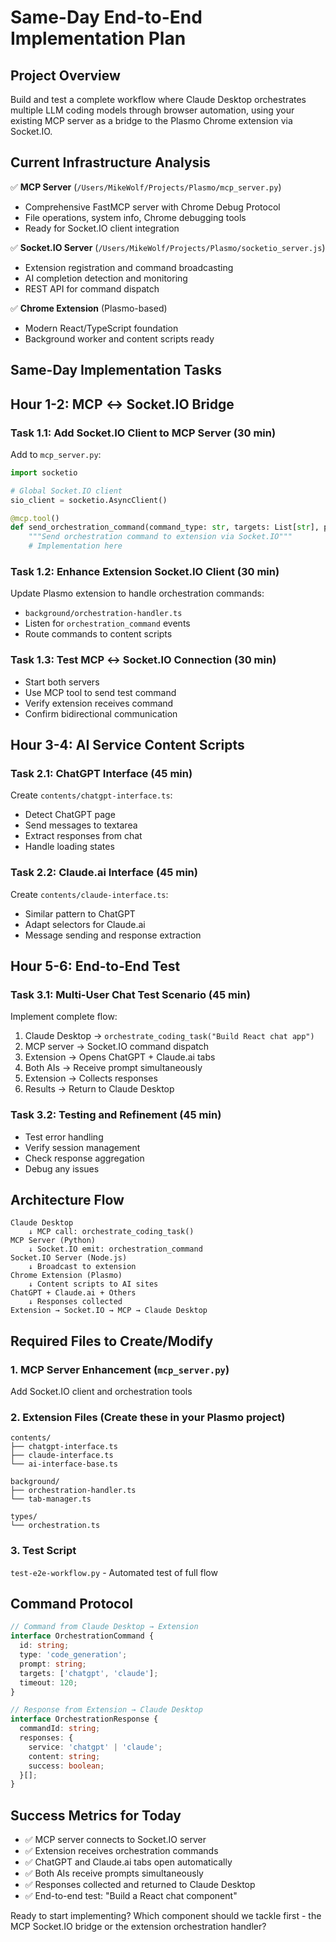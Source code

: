 # Same-Day End-to-End Implementation Plan

## Project Overview

Build and test a complete workflow where Claude Desktop orchestrates multiple LLM coding models through browser automation, using your existing MCP server as a bridge to the Plasmo Chrome extension via Socket.IO.

## Current Infrastructure Analysis

✅ **MCP Server** (`/Users/MikeWolf/Projects/Plasmo/mcp_server.py`)
- Comprehensive FastMCP server with Chrome Debug Protocol
- File operations, system info, Chrome debugging tools
- Ready for Socket.IO client integration

✅ **Socket.IO Server** (`/Users/MikeWolf/Projects/Plasmo/socketio_server.js`)  
- Extension registration and command broadcasting
- AI completion detection and monitoring
- REST API for command dispatch

✅ **Chrome Extension** (Plasmo-based)
- Modern React/TypeScript foundation
- Background worker and content scripts ready

## Same-Day Implementation Tasks

## Hour 1-2: MCP ↔ Socket.IO Bridge

### Task 1.1: Add Socket.IO Client to MCP Server (30 min)
Add to `mcp_server.py`:
```python
import socketio

# Global Socket.IO client
sio_client = socketio.AsyncClient()

@mcp.tool()
def send_orchestration_command(command_type: str, targets: List[str], prompt: str, options: Dict = None) -> Dict[str, Any]:
    """Send orchestration command to extension via Socket.IO"""
    # Implementation here
```

### Task 1.2: Enhance Extension Socket.IO Client (30 min)
Update Plasmo extension to handle orchestration commands:
- `background/orchestration-handler.ts`
- Listen for `orchestration_command` events
- Route commands to content scripts

### Task 1.3: Test MCP ↔ Socket.IO Connection (30 min)
- Start both servers
- Use MCP tool to send test command
- Verify extension receives command
- Confirm bidirectional communication

## Hour 3-4: AI Service Content Scripts

### Task 2.1: ChatGPT Interface (45 min)
Create `contents/chatgpt-interface.ts`:
- Detect ChatGPT page
- Send messages to textarea
- Extract responses from chat
- Handle loading states

### Task 2.2: Claude.ai Interface (45 min)  
Create `contents/claude-interface.ts`:
- Similar pattern to ChatGPT
- Adapt selectors for Claude.ai
- Message sending and response extraction

## Hour 5-6: End-to-End Test

### Task 3.1: Multi-User Chat Test Scenario (45 min)
Implement complete flow:
1. Claude Desktop → `orchestrate_coding_task("Build React chat app")`
2. MCP server → Socket.IO command dispatch
3. Extension → Opens ChatGPT + Claude.ai tabs  
4. Both AIs → Receive prompt simultaneously
5. Extension → Collects responses
6. Results → Return to Claude Desktop

### Task 3.2: Testing and Refinement (45 min)
- Test error handling
- Verify session management
- Check response aggregation
- Debug any issues

## Architecture Flow

```
Claude Desktop 
    ↓ MCP call: orchestrate_coding_task()
MCP Server (Python)
    ↓ Socket.IO emit: orchestration_command
Socket.IO Server (Node.js)  
    ↓ Broadcast to extension
Chrome Extension (Plasmo)
    ↓ Content scripts to AI sites
ChatGPT + Claude.ai + Others
    ↓ Responses collected
Extension → Socket.IO → MCP → Claude Desktop
```

## Required Files to Create/Modify

### 1. MCP Server Enhancement (`mcp_server.py`)
Add Socket.IO client and orchestration tools

### 2. Extension Files (Create these in your Plasmo project)
```
contents/
├── chatgpt-interface.ts
├── claude-interface.ts  
└── ai-interface-base.ts

background/
├── orchestration-handler.ts
└── tab-manager.ts

types/
└── orchestration.ts
```

### 3. Test Script
`test-e2e-workflow.py` - Automated test of full flow

## Command Protocol

```typescript
// Command from Claude Desktop → Extension
interface OrchestrationCommand {
  id: string;
  type: 'code_generation';
  prompt: string;
  targets: ['chatgpt', 'claude'];
  timeout: 120;
}

// Response from Extension → Claude Desktop  
interface OrchestrationResponse {
  commandId: string;
  responses: {
    service: 'chatgpt' | 'claude';
    content: string;
    success: boolean;
  }[];
}
```

## Success Metrics for Today

- ✅ MCP server connects to Socket.IO server
- ✅ Extension receives orchestration commands  
- ✅ ChatGPT and Claude.ai tabs open automatically
- ✅ Both AIs receive prompts simultaneously
- ✅ Responses collected and returned to Claude Desktop
- ✅ End-to-end test: "Build a React chat component"

Ready to start implementing? Which component should we tackle first - the MCP Socket.IO bridge or the extension orchestration handler?

